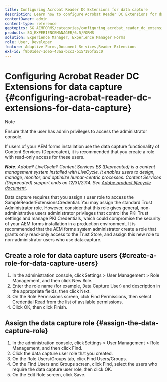 ```yaml
---
title: Configuring Acrobat Reader DC Extensions for data capture
description: Learn how to configure Acrobat Reader DC Extensions for data capture.
contentOwner: admin
content-type: reference
geptopics: SG_AEMFORMS/categories/configuring_acrobat_reader_dc_extensions
products: SG_EXPERIENCEMANAGER/6.5/FORMS
solution: Experience Manager, Experience Manager Forms
role: User, Developer
feature: Adaptive Forms,Document Services,Reader Extensions
exl-id: f9b01de7-1de5-43aa-bcc3-b15719bfa5c0
---
```

# Configuring Acrobat Reader DC Extensions for data capture {#configuring-acrobat-reader-dc-extensions-for-data-capture}

>[!NOTE]
> 
> Ensure that the user has admin privileges to access the administrator console.

If users of your AEM forms installation use the data capture functionality of Content Services (Deprecated), it is recommended that you create a role with read-only access for these users.

***Note**: Adobe&reg; LiveCycle&reg; Content Services ES (Deprecated) is a content management system installed with LiveCycle. It enables users to design, manage, monitor, and optimize human-centric processes. Content Services (Deprecated) support ends on 12/31/2014. See [Adobe product lifecycle document](https://helpx.adobe.com/support/programs/eol-matrix.html).*

Data capture requires that you assign a user role to access the SampleReaderExtensionsCredential. You may assign the standard Trust Administrator role. However, consider that this role gives general, non-administrative users administrator privileges that control the PKI Trust settings and manage PKI Credentials, which could compromise the security of your AEM forms installation in a production environment. It is recommended that the AEM forms system administrator create a role that grants only read-only access to the Trust Store, and assign this new role to non-administrator users who use data capture.

## Create a role for data capture users {#create-a-role-for-data-capture-users}

1. In the administration console, click Settings &gt; User Management &gt; Role Management, and then click New Role.
1. Enter the role name (for example, Data Capture User) and description in the appropriate fields, then click Next.
1. On the Role Permissions screen, click Find Permissions, then select Credential Read from the list of available permissions.
1. Click OK, then click Finish.

## Assign the data capture role {#assign-the-data-capture-role}

1. In the administration console, click Settings &gt; User Management &gt; Role Management, and then click Find.
1. Click the data capture user role that you created.
1. On the Role Users/Groups tab, click Find Users/Groups.
1. On the Find Users and Groups screen, click Find, select the users who require the data capture user role, then click OK.
1. On the Edit Role screen, click Save.
